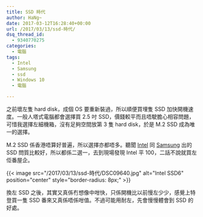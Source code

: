 ```yaml
---
title: SSD 時代
author: HaNg~
date: 2017-03-12T16:28:40+00:00
url: /2017/03/13/ssd-時代/
dsq_thread_id:
  - 9340770275
categories:
  - 電腦
tags:
  - Intel
  - Samsung
  - ssd
  - Windows 10
  - 電腦

---
```

之前壞左隻 hard disk，成個 OS 要重新裝過，所以順便買埋隻 SSD 加快開機速度。一般人塔式電腦都會選擇買 2.5 吋 SSD，價錢較平而且唔駛膽心相容問題，可惜我選擇左細機箱，沒有足夠空間放第 3 隻 hard disk，於是 M.2 SSD 成為唯一的選擇。

<!--more-->

M.2 SSD 係香港唔算好普遍，所以選擇亦都唔多。聽聞 [Intel][1] 同 [Samsung][2] 出的 SSD 問質比較好，所以都係二選一，去到現場發現 Intel 平 100，二話不說就買左佢番屋企。

{{< image src="/2017/03/13/ssd-時代/DSC09640.jpg" alt="Intel SSD6" position="center" style="border-radius: 8px;" >}}

換左 SSD 之後，其實又真係冇想像中咁快，只係開機比以前慢左少少，感覺上特登買一隻 SSD 番來又真係唔係咁值。不過可能用耐左，先會慢慢體會到 SSD 的好處。

 [1]: http://www.intel.com/content/www/us/en/solid-state-drives/solid-state-drives-600p-series.html
 [2]: http://www.samsung.com/us/computing/memory-storage/solid-state-drives/ssd-850-evo-m-2-500gb-mz-n5e500bw/